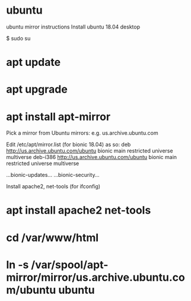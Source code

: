 # ubuntu
ubuntu mirror instructions
Install ubuntu 18.04 desktop 

$ sudo su 
# apt update 
# apt upgrade

# apt install apt-mirror

Pick a mirror from Ubuntu mirrors: e.g. us.archive.ubuntu.com

Edit /etc/apt/mirror.list (for bionic 18.04) as so: 
deb http://us.archive.ubuntu.com/ubuntu bionic main restricted universe multiverse 
deb-i386 http://us.archive.ubuntu.com/ubuntu bionic main restricted universe multiverse

...bionic-updates... ...bionic-security...

Install apache2, net-tools (for ifconfig) 
# apt install apache2 net-tools

# cd /var/www/html 
# ln -s /var/spool/apt-mirror/mirror/us.archive.ubuntu.com/ubuntu ubuntu
